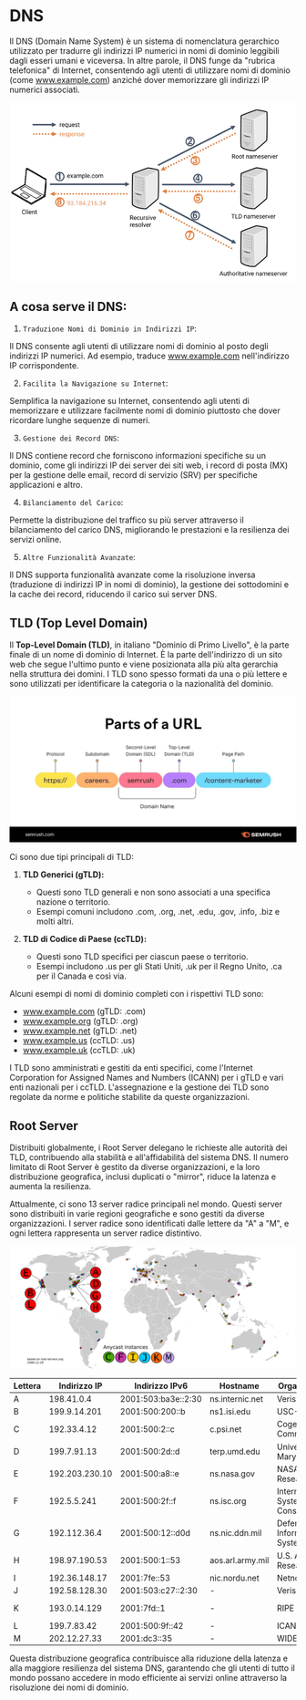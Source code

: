 # DNS


Il DNS (Domain Name System) è un sistema di nomenclatura gerarchico utilizzato per tradurre gli indirizzi IP numerici in nomi di dominio leggibili dagli esseri umani e viceversa. In altre parole, il DNS funge da "rubrica telefonica" di Internet, consentendo agli utenti di utilizzare nomi di dominio (come www.example.com) anziché dover memorizzare gli indirizzi IP numerici associati.

![dns-example-2.png](/dns-example-2.png)

## A cosa serve il DNS:

1. `Traduzione Nomi di Dominio in Indirizzi IP`:

Il DNS consente agli utenti di utilizzare nomi di dominio al posto degli indirizzi IP numerici. Ad esempio, traduce www.example.com nell'indirizzo IP corrispondente.

2. `Facilita la Navigazione su Internet`:

Semplifica la navigazione su Internet, consentendo agli utenti di memorizzare e utilizzare facilmente nomi di dominio piuttosto che dover ricordare lunghe sequenze di numeri.

3. `Gestione dei Record DNS`:

Il DNS contiene record che forniscono informazioni specifiche su un dominio, come gli indirizzi IP dei server dei siti web, i record di posta (MX) per la gestione delle email, record di servizio (SRV) per specifiche applicazioni e altro.

4. `Bilanciamento del Carico`:

Permette la distribuzione del traffico su più server attraverso il bilanciamento del carico DNS, migliorando le prestazioni e la resilienza dei servizi online.

5. `Altre Funzionalità Avanzate`:

Il DNS supporta funzionalità avanzate come la risoluzione inversa (traduzione di indirizzi IP in nomi di dominio), la gestione dei sottodomini e la cache dei record, riducendo il carico sui server DNS.


## TLD (Top Level Domain)

Il **Top-Level Domain (TLD)**, in italiano "Dominio di Primo Livello", è la parte finale di un nome di dominio di Internet. È la parte dell'indirizzo di un sito web che segue l'ultimo punto e viene posizionata alla più alta gerarchia nella struttura dei domini. I TLD sono spesso formati da una o più lettere e sono utilizzati per identificare la categoria o la nazionalità del dominio.

![tld.jpeg](/tld.jpeg)

Ci sono due tipi principali di TLD:

1. **TLD Generici (gTLD):**
   - Questi sono TLD generali e non sono associati a una specifica nazione o territorio.
   - Esempi comuni includono .com, .org, .net, .edu, .gov, .info, .biz e molti altri.

2. **TLD di Codice di Paese (ccTLD):**
   - Questi sono TLD specifici per ciascun paese o territorio.
   - Esempi includono .us per gli Stati Uniti, .uk per il Regno Unito, .ca per il Canada e così via.

Alcuni esempi di nomi di dominio completi con i rispettivi TLD sono:
- www.example.com (gTLD: .com)
- www.example.org (gTLD: .org)
- www.example.net (gTLD: .net)
- www.example.us (ccTLD: .us)
- www.example.uk (ccTLD: .uk)

I TLD sono amministrati e gestiti da enti specifici, come l'Internet Corporation for Assigned Names and Numbers (ICANN) per i gTLD e vari enti nazionali per i ccTLD. L'assegnazione e la gestione dei TLD sono regolate da norme e politiche stabilite da queste organizzazioni.

## Root Server
Distribuiti globalmente, i Root Server delegano le richieste alle autorità dei TLD, contribuendo alla stabilità e all'affidabilità del sistema DNS. Il numero limitato di Root Server è gestito da diverse organizzazioni, e la loro distribuzione geografica, inclusi duplicati o "mirror", riduce la latenza e aumenta la resilienza.



Attualmente, ci sono 13 server radice principali nel mondo. Questi server sono distribuiti in varie regioni geografiche e sono gestiti da diverse organizzazioni. I server radice sono identificati dalle lettere da "A" a "M", e ogni lettera rappresenta un server radice distintivo.


![Root-current.svg.png](/Root-current.svg.png)

| Lettera | Indirizzo IP        | Indirizzo IPv6           | Hostname         | Organizzazione                      | Posizione       |
|---------|--------------------|--------------------------|------------------|-------------------------------------|-----------------|
| A       | 198.41.0.4         | 2001:503:ba3e::2:30     | ns.internic.net  | Verisign                            | Stati Uniti      |
| B       | 199.9.14.201       | 2001:500:200::b         | ns1.isi.edu      | USC-ISI                             | Stati Uniti      |
| C       | 192.33.4.12         | 2001:500:2::c           | c.psi.net        | Cogent Communications               | Stati Uniti      |
| D       | 199.7.91.13         | 2001:500:2d::d          | terp.umd.edu     | University of Maryland              | Stati Uniti      |
| E       | 192.203.230.10      | 2001:500:a8::e          | ns.nasa.gov      | NASA Ames Research Center            | Stati Uniti      |
| F       | 192.5.5.241         | 2001:500:2f::f          | ns.isc.org       | Internet Systems Consortium         | Stati Uniti      |
| G       | 192.112.36.4        | 2001:500:12::d0d        | ns.nic.ddn.mil   | Defense Information Systems Agency  | Stati Uniti      |
| H       | 198.97.190.53       | 2001:500:1::53          | aos.arl.army.mil | U.S. Army Research Lab              | Stati Uniti      |
| I       | 192.36.148.17       | 2001:7fe::53            | nic.nordu.net    | Netnod                              | Svezia           |
| J       | 192.58.128.30       | 2001:503:c27::2:30     | -                | Verisign                            | Stati Uniti      |
| K       | 193.0.14.129        | 2001:7fd::1             | -                | RIPE NCC                            | Paesi Bassi      |
| L       | 199.7.83.42         | 2001:500:9f::42         | -                | ICANN                               | Stati Uniti      |
| M       | 202.12.27.33        | 2001:dc3::35            | -                | WIDE Project                        | Giappone         |

Questa distribuzione geografica contribuisce alla riduzione della latenza e alla maggiore resilienza del sistema DNS, garantendo che gli utenti di tutto il mondo possano accedere in modo efficiente ai servizi online attraverso la risoluzione dei nomi di dominio.


